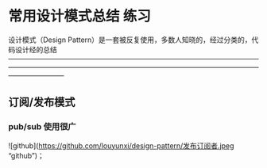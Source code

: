 常用设计模式总结 练习
================================================================================
设计模式（Design Pattern）是一套被反复使用，多数人知晓的，经过分类的，代码设计经的总结
————————————————————————————————————————————————————————————————————————————————
## 订阅/发布模式
### pub/sub 使用很广
![github](https://github.com/louyunxi/design-pattern/发布订阅者.jpeg “github”)；
